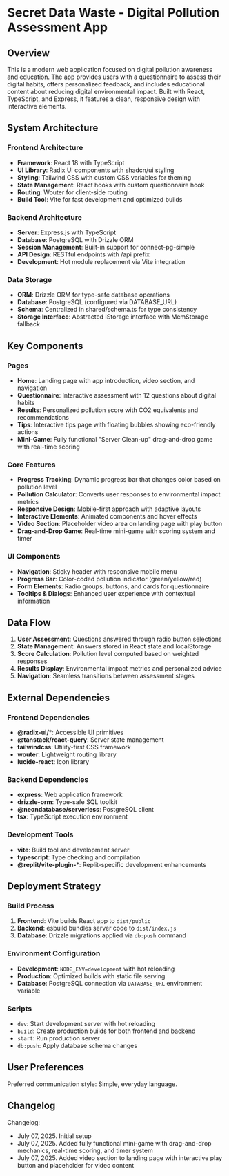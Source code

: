 # Secret Data Waste - Digital Pollution Assessment App

## Overview

This is a modern web application focused on digital pollution awareness and education. The app provides users with a questionnaire to assess their digital habits, offers personalized feedback, and includes educational content about reducing digital environmental impact. Built with React, TypeScript, and Express, it features a clean, responsive design with interactive elements.

## System Architecture

### Frontend Architecture
- **Framework**: React 18 with TypeScript
- **UI Library**: Radix UI components with shadcn/ui styling
- **Styling**: Tailwind CSS with custom CSS variables for theming
- **State Management**: React hooks with custom questionnaire hook
- **Routing**: Wouter for client-side routing
- **Build Tool**: Vite for fast development and optimized builds

### Backend Architecture
- **Server**: Express.js with TypeScript
- **Database**: PostgreSQL with Drizzle ORM
- **Session Management**: Built-in support for connect-pg-simple
- **API Design**: RESTful endpoints with /api prefix
- **Development**: Hot module replacement via Vite integration

### Data Storage
- **ORM**: Drizzle ORM for type-safe database operations
- **Database**: PostgreSQL (configured via DATABASE_URL)
- **Schema**: Centralized in shared/schema.ts for type consistency
- **Storage Interface**: Abstracted IStorage interface with MemStorage fallback

## Key Components

### Pages
- **Home**: Landing page with app introduction, video section, and navigation
- **Questionnaire**: Interactive assessment with 12 questions about digital habits
- **Results**: Personalized pollution score with CO2 equivalents and recommendations
- **Tips**: Interactive tips page with floating bubbles showing eco-friendly actions
- **Mini-Game**: Fully functional "Server Clean-up" drag-and-drop game with real-time scoring

### Core Features
- **Progress Tracking**: Dynamic progress bar that changes color based on pollution level
- **Pollution Calculator**: Converts user responses to environmental impact metrics
- **Responsive Design**: Mobile-first approach with adaptive layouts
- **Interactive Elements**: Animated components and hover effects
- **Video Section**: Placeholder video area on landing page with play button
- **Drag-and-Drop Game**: Real-time mini-game with scoring system and timer

### UI Components
- **Navigation**: Sticky header with responsive mobile menu
- **Progress Bar**: Color-coded pollution indicator (green/yellow/red)
- **Form Elements**: Radio groups, buttons, and cards for questionnaire
- **Tooltips & Dialogs**: Enhanced user experience with contextual information

## Data Flow

1. **User Assessment**: Questions answered through radio button selections
2. **State Management**: Answers stored in React state and localStorage
3. **Score Calculation**: Pollution level computed based on weighted responses
4. **Results Display**: Environmental impact metrics and personalized advice
5. **Navigation**: Seamless transitions between assessment stages

## External Dependencies

### Frontend Dependencies
- **@radix-ui/***: Accessible UI primitives
- **@tanstack/react-query**: Server state management
- **tailwindcss**: Utility-first CSS framework
- **wouter**: Lightweight routing library
- **lucide-react**: Icon library

### Backend Dependencies
- **express**: Web application framework
- **drizzle-orm**: Type-safe SQL toolkit
- **@neondatabase/serverless**: PostgreSQL client
- **tsx**: TypeScript execution environment

### Development Tools
- **vite**: Build tool and development server
- **typescript**: Type checking and compilation
- **@replit/vite-plugin-***: Replit-specific development enhancements

## Deployment Strategy

### Build Process
1. **Frontend**: Vite builds React app to `dist/public`
2. **Backend**: esbuild bundles server code to `dist/index.js`
3. **Database**: Drizzle migrations applied via `db:push` command

### Environment Configuration
- **Development**: `NODE_ENV=development` with hot reloading
- **Production**: Optimized builds with static file serving
- **Database**: PostgreSQL connection via `DATABASE_URL` environment variable

### Scripts
- `dev`: Start development server with hot reloading
- `build`: Create production builds for both frontend and backend
- `start`: Run production server
- `db:push`: Apply database schema changes

## User Preferences

Preferred communication style: Simple, everyday language.

## Changelog

Changelog:
- July 07, 2025. Initial setup
- July 07, 2025. Added fully functional mini-game with drag-and-drop mechanics, real-time scoring, and timer system
- July 07, 2025. Added video section to landing page with interactive play button and placeholder for video content